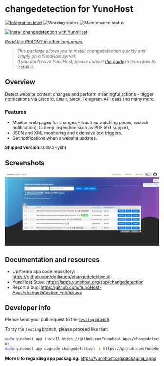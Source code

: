 <!--
N.B.: This README was automatically generated by <https://github.com/YunoHost/apps/tree/master/tools/readme_generator>
It shall NOT be edited by hand.
-->

# changedetection for YunoHost

[![Integration level](https://apps.yunohost.org/badge/integration/changedetection)](https://ci-apps.yunohost.org/ci/apps/changedetection/)
![Working status](https://apps.yunohost.org/badge/state/changedetection)
![Maintenance status](https://apps.yunohost.org/badge/maintained/changedetection)

[![Install changedetection with YunoHost](https://install-app.yunohost.org/install-with-yunohost.svg)](https://install-app.yunohost.org/?app=changedetection)

*[Read this README in other languages.](./ALL_README.md)*

> *This package allows you to install changedetection quickly and simply on a YunoHost server.*  
> *If you don't have YunoHost, please consult [the guide](https://yunohost.org/install) to learn how to install it.*

## Overview

Detect website content changes and perform meaningful actions - trigger notifications via Discord, Email, Slack, Telegram, API calls and many more.

### Features

- Monitor web pages for changes - (such as watching prices, restock notification), to deep inspection such as PDF text support,
- JSON and XML monitoring and extensive text triggers.
- Get notifications when a website updates.


**Shipped version:** 0.49.3~ynh1

## Screenshots

![Screenshot of changedetection](./doc/screenshots/screenshot.png)

## Documentation and resources

- Upstream app code repository: <https://github.com/dgtlmoon/changedetection.io>
- YunoHost Store: <https://apps.yunohost.org/app/changedetection>
- Report a bug: <https://github.com/YunoHost-Apps/changedetection_ynh/issues>

## Developer info

Please send your pull request to the [`testing` branch](https://github.com/YunoHost-Apps/changedetection_ynh/tree/testing).

To try the `testing` branch, please proceed like that:

```bash
sudo yunohost app install https://github.com/YunoHost-Apps/changedetection_ynh/tree/testing --debug
or
sudo yunohost app upgrade changedetection -u https://github.com/YunoHost-Apps/changedetection_ynh/tree/testing --debug
```

**More info regarding app packaging:** <https://yunohost.org/packaging_apps>

